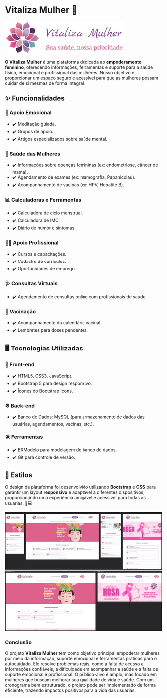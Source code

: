 
<h1>Vitaliza Mulher 🌸</h1>
<img src="https://github.com/AlanGomes-Dev/Vitaliza_Mulher/blob/main/img/logo.png">        
        
<p><strong>O Vitaliza Mulher</strong> é uma plataforma dedicada ao <strong>empoderamento feminino</strong>, oferecendo informações, ferramentas e suporte para a saúde física, emocional e profissional das mulheres. Nosso objetivo é proporcionar um espaço seguro e acessível para que as mulheres possam cuidar de si mesmas de forma integral.</p>
        
<h2>✨ Funcionalidades</h2>
<h3>🧘 Apoio Emocional</h3>
<ul>
        <li>✔️ Meditação guiada.</li>
        <li>✔️ Grupos de apoio.</li>
        <li>✔️ Artigos especializados sobre saúde mental.</li>
</ul>
        
<h3>💖 Saúde das Mulheres</h3>
<ul>
        <li>✔️ Informações sobre doenças femininas (ex: endometriose, câncer de mama).</li>
        <li>✔️ Agendamento de exames (ex: mamografia, Papanicolau).</li>
        <li>✔️ Acompanhamento de vacinas (ex: HPV, Hepatite B).</li>
</ul>
        
<h3>📊 Calculadoras e Ferramentas</h3>
<ul>
        <li>✔️ Calculadora de ciclo menstrual.</li>
        <li>✔️ Calculadora de IMC.</li>
        <li>✔️ Diário de humor e sintomas.</li>
</ul>
        
<h3>👩‍💼 Apoio Profissional</h3>
<ul>
        <li>✔️ Cursos e capacitações.</li>
        <li>✔️ Cadastro de currículos.</li>
        <li>✔️ Oportunidades de emprego.</li>
</ul>
        
<h3>🩺 Consultas Virtuais</h3>
<ul>
        <li>✔️ Agendamento de consultas online com profissionais de saúde.</li>
</ul>
        
<h3>💉 Vacinação</h3>
<ul>
        <li>✔️ Acompanhamento do calendário vacinal.</li>
        <li>✔️ Lembretes para doses pendentes.</li>
</ul>
        
<h2>🖥️ Tecnologias Utilizadas</h2>
        
<h3>🎨 Front-end</h3>
<ul>
        <li>✔️ HTML5, CSS3, JavaScript.</li>
        <li>✔️ Bootstrap 5 para design responsivo.</li>
        <li>✔️ Ícones do Bootstrap Icons.</li>
</ul>
        
<h3>⚙️ Back-end</h3>
<ul>
        <li>✔️ Banco de Dados: MySQL (para armazenamento de dados das usuárias, agendamentos, vacinas, etc.).</li>
</ul>
            
<h3>🛠️ Ferramentas</h3>
<ul>
        <li>✔️ BRModelo para modelagem do banco de dados.</li>
        <li>✔️ Git para controle de versão.</li>
</ul>
  
<h2>🎨 Estilos</h2>
<p>O design da plataforma foi desenvolvido utilizando <strong>Bootstrap</strong> e <strong>CSS</strong> para garantir um layout <strong>responsivo</strong> e adaptável a diferentes dispositivos, proporcionando uma experiência amigável e acessível para todas as usuárias. 📱💻</p>

<img src="https://github.com/AlanGomes-Dev/Vitaliza_Mulher/blob/main/img/responsivo1.png">
<img src="https://github.com/AlanGomes-Dev/Vitaliza_Mulher/blob/main/img/responsivo2.png">
<br>
<h3>Conclusão</h3>
<p>O projeto <strong>Vitaliza Mulher</strong> tem como objetivo principal empoderar mulheres por meio da informação, suporte emocional e ferramentas práticas para o autocuidado. Ele resolve problemas reais, como a falta de acesso a informações confiáveis, a dificuldade em acompanhar a saúde e a falta de suporte emocional e profissional. O público-alvo é amplo, mas focado em mulheres que buscam melhorar sua qualidade de vida e saúde. Com um cronograma bem estruturado, o projeto pode ser implementado de forma eficiente, trazendo impactos positivos para a vida das usuárias.</p>
